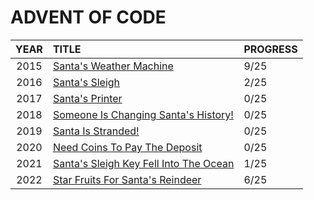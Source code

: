 # ADVENT OF CODE

| **YEAR** | **TITLE** | **PROGRESS** |
| :---: | :--- | :--- |
| 2015 | [Santa's Weather Machine](https://github.com/fromwindowstolinux/AoC/blob/main/2015/README.md) | 9/25 |
| 2016 | [Santa's Sleigh](https://github.com/fromwindowstolinux/AoC/blob/main/2016/README.md) | 2/25 |
| 2017 | [Santa's Printer](https://github.com/fromwindowstolinux/AoC/blob/main/2017/README.md) | 0/25 |
| 2018 | [Someone Is Changing Santa's History!](https://github.com/fromwindowstolinux/AoC/blob/main/2018/README.md) | 0/25 |
| 2019 | [Santa Is Stranded!](https://github.com/fromwindowstolinux/AoC/blob/main/2019/README.md) | 0/25 |
| 2020 | [Need Coins To Pay The Deposit](https://github.com/fromwindowstolinux/AoC/blob/main/2020/README.md) | 0/25 |
| 2021 | [Santa's Sleigh Key Fell Into The Ocean](https://github.com/fromwindowstolinux/AoC/blob/main/2021/README.md) | 1/25 |
| 2022 | [Star Fruits For Santa's Reindeer](https://github.com/fromwindowstolinux/AoC/blob/main/2022/README.md) | 6/25 |